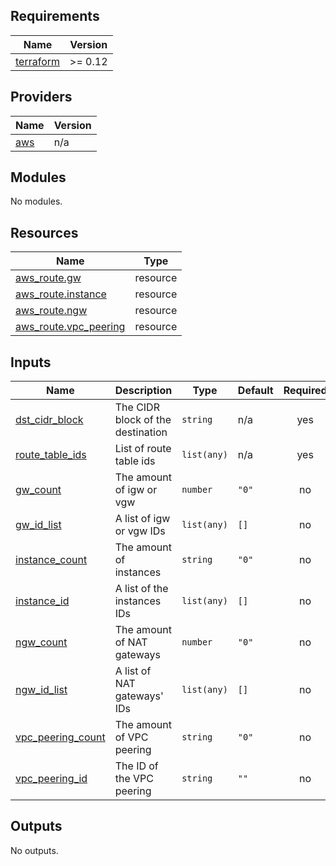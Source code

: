 <!-- BEGIN_TF_DOCS -->
## Requirements

| Name | Version |
|------|---------|
| <a name="requirement_terraform"></a> [terraform](#requirement\_terraform) | >= 0.12 |

## Providers

| Name | Version |
|------|---------|
| <a name="provider_aws"></a> [aws](#provider\_aws) | n/a |

## Modules

No modules.

## Resources

| Name | Type |
|------|------|
| [aws_route.gw](https://registry.terraform.io/providers/hashicorp/aws/latest/docs/resources/route) | resource |
| [aws_route.instance](https://registry.terraform.io/providers/hashicorp/aws/latest/docs/resources/route) | resource |
| [aws_route.ngw](https://registry.terraform.io/providers/hashicorp/aws/latest/docs/resources/route) | resource |
| [aws_route.vpc_peering](https://registry.terraform.io/providers/hashicorp/aws/latest/docs/resources/route) | resource |

## Inputs

| Name | Description | Type | Default | Required |
|------|-------------|------|---------|:--------:|
| <a name="input_dst_cidr_block"></a> [dst\_cidr\_block](#input\_dst\_cidr\_block) | The CIDR block of the destination | `string` | n/a | yes |
| <a name="input_route_table_ids"></a> [route\_table\_ids](#input\_route\_table\_ids) | List of route table ids | `list(any)` | n/a | yes |
| <a name="input_gw_count"></a> [gw\_count](#input\_gw\_count) | The amount of igw or vgw | `number` | `"0"` | no |
| <a name="input_gw_id_list"></a> [gw\_id\_list](#input\_gw\_id\_list) | A list of igw or vgw IDs | `list(any)` | `[]` | no |
| <a name="input_instance_count"></a> [instance\_count](#input\_instance\_count) | The amount of instances | `string` | `"0"` | no |
| <a name="input_instance_id"></a> [instance\_id](#input\_instance\_id) | A list of the instances IDs | `list(any)` | `[]` | no |
| <a name="input_ngw_count"></a> [ngw\_count](#input\_ngw\_count) | The amount of NAT gateways | `number` | `"0"` | no |
| <a name="input_ngw_id_list"></a> [ngw\_id\_list](#input\_ngw\_id\_list) | A list of NAT gateways' IDs | `list(any)` | `[]` | no |
| <a name="input_vpc_peering_count"></a> [vpc\_peering\_count](#input\_vpc\_peering\_count) | The amount of VPC peering | `string` | `"0"` | no |
| <a name="input_vpc_peering_id"></a> [vpc\_peering\_id](#input\_vpc\_peering\_id) | The ID of the VPC peering | `string` | `""` | no |

## Outputs

No outputs.
<!-- END_TF_DOCS -->